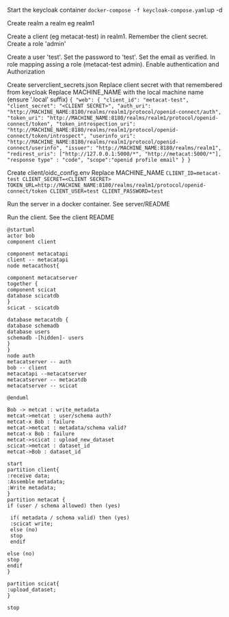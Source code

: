 Start the keycloak container
`docker-compose -f keycloak-compose.yaml`up -d

Create realm a realm eg realm1

Create a client (eg metacat-test) in realm1. Remember the client secret. Create a role 'admin'

Create a user 'test'. Set the password to 'test'. Set the email as verified. In role mapping assing a role (metacat-test admin).
Enable authentication and Authorization








Create serverclient_secrets.json
Replace client secret with that remembered from keycloak
Replace MACHINE_NAME with the local machine name (ensure '.local' suffix)
`
{
    "web": {
        "client_id": "metacat-test",
        "client_secret": "<CLIENT SECRET>",
        "auth_uri": "http://MACHINE_NAME:8180/realms/realm1/protocol/openid-connect/auth",
        "token_uri": "http://MACHINE_NAME:8180/realms/realm1/protocol/openid-connect/token",
        "token_introspection_uri": "http://MACHINE_NAME:8180/realms/realm1/protocol/openid-connect/token/introspect",
        "userinfo_uri": "http://MACHINE_NAME:8180/realms/realm1/protocol/openid-connect/userinfo",
        "issuer": "http://MACHINE_NAME:8180/realms/realm1",
        "redirest_uris": ["http://127.0.0.1:5000/*", "http://metacat:5000/*"],
        "response type" : "code",
        "scope":"openid profile email"
    }
}
`


Create client/oidc_config.env
Replace MACHINE_NAME
`
CLIENT_ID=metacat-test
CLIENT_SECRET=<CLIENT SECRET>
TOKEN_URL=http://MACHINE_NAME:8180/realms/realm1/protocol/openid-connect/token
CLIENT_USER=test
CLIENT_PASSWORD=test
`




Run the server in a docker container. See server/README

Run the client. See the client README




```plantuml
@startuml
actor bob  
component client 

component metacatapi
client -- metacatapi
node metacathost{ 

component metacatserver  
together {                                                                                                                      
component scicat 
database scicatdb
}
scicat - scicatdb

database metacatdb {
database schemadb
database users
schemadb -[hidden]- users
}
} 
node auth
metacatserver -- auth 
bob -- client
metacatapi --metacatserver
metacatserver -- metacatdb
metacatserver -- scicat

@enduml
```

```plantuml
Bob -> metcat : write_metadata
metcat->metcat : user/schema auth?
metcat-x Bob : failure
metcat->metcat : metadata/schema valid?
metcat-x Bob : failure
metcat->scicat : upload_new_dataset
scicat->metcat : dataset_id
metcat->Bob : dataset_id
```

```plantuml
start
partition client{
:receive data;
:Assemble metadata;
:Write metadata;
}
partition metacat {
if (user / schema allowed) then (yes)

 if( metadata / schema valid) then (yes)
 :scicat write;
 else (no)
 stop
 endif
 
else (no)
stop
endif
}

partition scicat{
:upload_dataset;
}

stop

```
